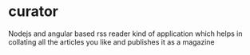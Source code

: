 # curator

Nodejs and angular based rss reader kind of application which helps in collating all the articles you like and publishes it as a magazine
